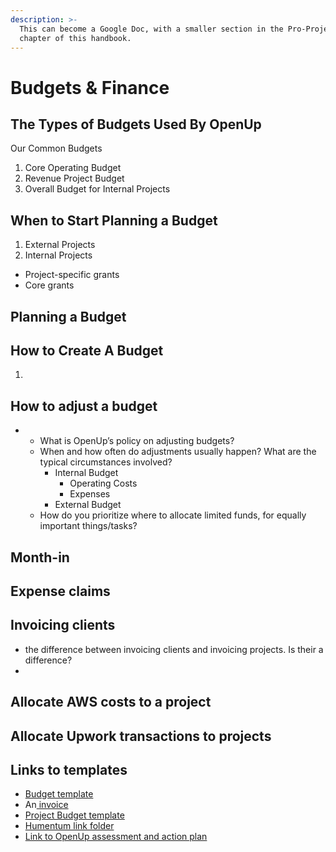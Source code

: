 ```yaml
---
description: >-
  This can become a Google Doc, with a smaller section in the Pro-Project
  chapter of this handbook.
---
```


# Budgets & Finance

## The Types of Budgets Used By OpenUp

Our Common Budgets

1. Core Operating Budget
2. Revenue Project Budget
3. Overall Budget for Internal Projects

## When to Start Planning a Budget 

1. External Projects
2. Internal Projects

* Project-specific grants
* Core grants

## Planning a Budget





## **How to Create A Budget**

1. 
## **How to adjust a budget**

* * What is OpenUp’s policy on adjusting budgets?
  * When and how often do adjustments usually happen? What are the typical circumstances involved?
    * Internal Budget
      * Operating Costs
      * Expenses
    * External Budget
  * How do you prioritize where to allocate limited funds, for equally important things/tasks?

## **Month-in**

## **Expense claims**

## 

## Invoicing clients

* the difference between invoicing clients and invoicing projects. Is their a difference?
* 
## Allocate AWS costs to a project

## Allocate Upwork transactions to projects

## Links to templates

* [Budget template](https://docs.google.com/spreadsheets/d/1mnkaWTnviVv-5ZrqplAD2w75Ou3xbOk0MwPb6C3UBFs/edit#gid=0)
* An[ invoice](https://docs.google.com/document/d/1B_3Xogib_sK6B9f7cSLpEpIlDEbZTBHx00h2g73LLyE/edit?usp=sharing)
* [Project Budget template](https://docs.google.com/spreadsheets/d/1MKtXfwWbfPoDpFU2ahAfIHanJ800kILrLJMkT3O2Pxo/edit?usp=sharing)
* [Humentum link folder](https://drive.google.com/drive/folders/1Lkv_wGYIQ0pxxZLOixahNdRuGaNHVQUS)
* [Link to OpenUp assessment and action plan](https://docs.google.com/spreadsheets/d/1qHhq0X_GuMpGZP3DibOp5AcwBXfrJHfhr9E-zUvOd_Q/edit#gid=196352735)

